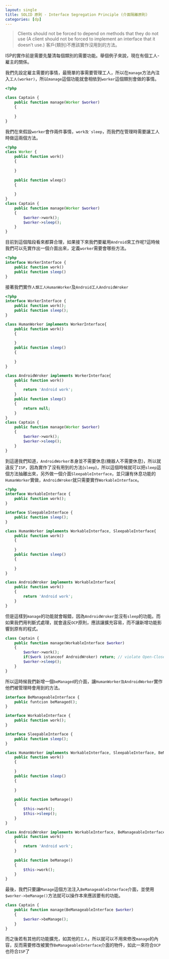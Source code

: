 ```yaml
---
layout: single
title: SOLID 原則 - Interface Segregation Principle (介面隔離原則)
categories: [dp]
---
```

>Clients should not be forced to depend on methods that they do not use
>(A client should not be forced to implement an interface that it doesn’t use.)
>客戶(類別)不應該實作沒用到的方法。

ISP的實作前是需要先釐清每個類別的需要功能。舉個例子來說，現在有個工人-雇主的關係。

我們先設定雇主需要的事情，最簡單的事需要管理工人，所以在`manage`方法內注入`工人(worker)`，所以`manage`這個功能就會相依到`worker`這個類別會做的事情。

```php
<?php

class Captain {
    public function manage(Worker $worker)
    {
        
    }
}
```

我們在來假設`worker`會作兩件事情，`work及˙sleep`，而我們在管理時需要讓工人時做這兩個方法。

```php
<?php
class Worker {
    public function work()
    {
        
    }
    
    public function wleep()
    {
        
    }
}
class Captain {
    public function manage(Worker $worker)
    {
        $worker->work();
        $worker->sleep();
    }
}
```

目前到這個階段看來都算合理，如果接下來我們要雇用`Android`來工作呢?這時候我們可以先實作出一個介面出來，定義`worker`需要會哪些方法。

```php
<?php
interface WorkerInterface {
    public function work()
    public function sleep()
}
```

接著我們實作`人類工人HumanWorker`及`Android工人AndroidWroker`

```php
<?php
interface WorkerInterface {
    public function work();
    public function sleep();
}

class HumanWorker implements WorkerInterface{
    public function work()
    {
        
    }
    public function sleep()
    {
        
    }
}

class AndroidWroker implements WorkerInterface{
    public function work()
    {
        return 'Android work';
    }
    public function sleep()
    {
        return null;
    }
}
class Captain {
    public function manage(Worker $worker)
    {
        $worker->work();
        $worker->sleep();
    }
}
```

到這邊我們知道，`AndroidWorker`本身並不需要休息(機器人不需要休息)，所以就違反了`ISP`，因為實作了沒有用到的方法(`sleep`)，所以這個時候就可以把`sleep`這個方法抽離出來，另外做一個介面`SleepableInterface`，並只讓有休息功能的`HumanWorker`實做，`AndroidWroker`就只需要實作`WorkableInterface`。

```php
<?php
interface WorkableInterface {
    public function work();
}

interface SleepableInterface {
    public function sleep();
}

class HumanWorker implements WorkableInterface, SleepableInterface{
    public function work()
    {
        
    }
    public function sleep()
    {
        
    }
}

class AndroidWroker implements WorkableInterface{
    public function work()
    {
        return 'Android work';
    }
}
```

但是這樣到`manage`的功能就會報錯，因為`AndroidWroker`並沒有`sleep`的功能。而如果我們用判斷式處理，就會違反`OCP`原則，應該讓擴充容易，而不讓新增功能影響到原有的程式。

```php
class Captain {
    public function manage(WorkableInterface $worker)
    {
        $worker->work();
        if($work istanceof AndroidWroker) return; // violate Open-Closed Principle
        $worker->sleep();
    }
}
```

所以這時候我們新增一個`beManaged`的介面，讓`HumanWorker及AndroidWorker`實作他們被管理時會用到的方法。

```php
interface BeManageableInterface {
    public funtcion beManaged();
}

interface WorkableInterface {
    public function work();
}

interface SleepableInterface {
    public function sleep();
}

class HumanWorker implements WorkableInterface, SleepableInterface, BeManageableInterface{
    public function work()
    {
        
    }
    public function sleep()
    {
        
    }
    
    public function beManage()
    {
        $this->work();
        $this->sleep();
    }
}

class AndroidWroker implements WorkableInterface, BeManageableInterface{
    public function work()
    {
        return 'Android work';
    }
    
    public function beManage()
    {
        $this->work();
    }
}
```

最後，我們只要讓`Manage`這個方法注入`BeManageableInterface`介面，並使用`$worker->beManage()`方法就可以操作本來應該要有的功能。

```php
class Captain {
    public function manage(BeManageableInterface $worker)
    {
        $worker->beManage();
    }
}
```

而之後若有其他的功能擴充，如其他的`工人`，所以就可以不用來修改`manage`的內容，反而需要修改被實作`BeManageableInterface`介面的物件，如此一來符合`OCP`也符合`ISP`了